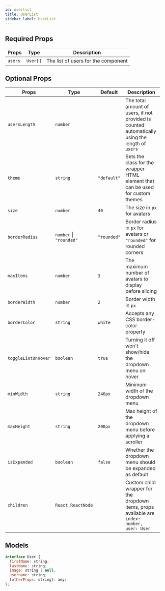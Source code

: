 ```yaml
---
id: userlist
title: UserList
sidebar_label: UserList
---
```


## Required Props
| Props | Type | Description |
| --- | --- | --- |
| `users` | `User[]` | The list of users for the component |

## Optional Props
| Props | Type | Default | Description |
| --- | --- | --- | --- |
| `usersLength` | `number` | | The total amount of users, if not provided is counted automatically using the length of `users` |
| `theme` | `string` | `"default"` | Sets the class for the wrapper HTML element that can be used for custom themes |
| `size` | `number` | `40` | The size in `px` for avatars |
| `borderRadius` | `number` &#124; `"rounded"` | `"rounded"` | Border radius in `px` for avatars or `"rounded"` for rounded corners |
| `maxItems` | `number` | `3` | The maximum number of avatars to display before slicing |
| `borderWidth` | `number` | `2` | Border width in `px` |
| `borderColor` | `string` | `white` | Accepts any CSS border-color property
| `toggleListOnHover` | `boolean` | `true` | Turning it off won't show/hide the dropdown menu on hover |
| `minWidth` | `string` | `240px` | Minimum width of the dropdown menu |
| `maxHeight` | `string` | `200px` | Max height of the dropdown menu before applying a scroller
| `isExpanded` | `boolean` | `false` | Whether the dropdown menu should be expanded as default |
| `children` | `React.ReactNode` | | Custom child wrapper for the dropdown items, props available are `index: number, user: User` |

## Models
```jsx
interface User {
  firstName: string;
  lastName: string;
  image: string | null;
  username: string;
  [otherProps: string]: any;
};
```